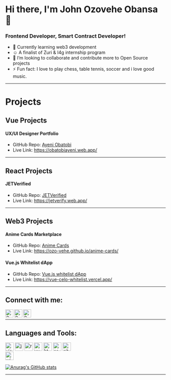 <!---
ozo-vehe/ozo-vehe is a ✨ special ✨ repository because its `README.md` (this file) appears on your GitHub profile.
You can click the Preview link to take a look at your changes.
--->
# Hi there, I'm John Ozovehe Obansa 👋 <br />
### Frontend Developer, Smart Contract Developer!
- 🌱 Currently learning web3 development
- ☺️ A finalist of Zuri & I4g internship program
- 👯 I’m looking to collaborate and contribute more to Open Source projects
- ⚡ Fun fact: I love to play chess, table tennis, soccer and i love good music.
---
# Projects
## Vue Projects
#### UX/UI Designer Portfolio
- GitHub Repo: [Ayeni Obatobi](https://github.com/ozo-vehe/ayeni)
- Live Link: https://obatobiayeni.web.app/

---
## React Projects
#### JETVerified
- GitHub Repo: [JETVerified](https://github.com/ozo-vehe/jetverify)
- Live Link: https://jetverify.web.app/


---
## Web3 Projects
#### Anime Cards Marketplace
- GitHub Repo: [Anime Cards](https://github.com/ozo-vehe/anime-cards)
- Live Link: https://ozo-vehe.github.io/anime-cards/


#### Vue.js Whitelist dApp
- GitHub Repo: [Vue.js whitelist dApp](https://github.com/ozo-vehe/vue-celo-whitelist)
- Live Link: https://vue-celo-whitelist.vercel.app/
---

## Connect with me:

[<img align="left" alt="Ozovehe | Gmail" width="25px" src="https://img.icons8.com/color/48/null/gmail--v1.png" />][gmail]
[<img align="left" alt="Ozovehe | Twitter" width="25px" src="https://img.icons8.com/color/48/null/twitter--v1.png" />][twitter]
[<img align="left" alt="Ozovehe | LinkedIn" width="25px" src="https://img.icons8.com/color/48/null/linkedin-circled--v1.png" />][linkedin]

<br />

---

## Languages and Tools:
[<img alt="visual studio code" width="26px" src="https://img.icons8.com/fluent/240/000000/visual-studio-code-2019.png" />](https://code.visualstudio.com/)
[<img alt="javascript" width="26px" src="https://img.icons8.com/color/240/000000/javascript.png" />](https://developer.mozilla.org/en-US/docs/Web/JavaScript)
[<img alt="react" width="26px" src="https://img.icons8.com/color/240/000000/react-native.png" />](https://reactjs.org/)
[<img alt="vue" width="26px" src="https://img.icons8.com/color/48/000000/vue-js.png"/>](https://vuejs.org/)
[<img alt="html5" width="26px" src="https://img.icons8.com/color/240/000000/html-5.png">](https://developer.mozilla.org/en-US/docs/Web/HTML)
[<img alt="css3" width="26px" src="https://img.icons8.com/color/240/000000/css3.png">](https://developer.mozilla.org/en-US/docs/Web/CSS)
[<img alt="github" width="26px" src="https://img.icons8.com/ios-glyphs/240/000000/github.png">](https://github.com/)
<br />
[<img alt="windows" width="26px" src="https://img.icons8.com/color/240/000000/windows-10.png">](https://www.microsoft.com/en-us/windows)



[![Anurag's GitHub stats](https://github-readme-stats.vercel.app/api?username=ozo-vehe)](https://github.com/ozo-vehe/github-readme-stats)


---

[twitter]: https://twitter.com/__ozovehe
[linkedin]: https://www.linkedin.com/in/ozovehe
[gmail]: https://johnnie.vehe@gmail.com
